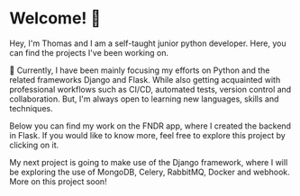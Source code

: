 # Welcome! 👋
Hey, I'm Thomas and I am a self-taught junior python developer. Here, you can find the projects I've been working on.

🌱 Currently, I have been mainly focusing my efforts on Python and the related frameworks Django and Flask. While also getting acquainted with professional workflows such as CI/CD, automated tests, version control and collaboration. But, I'm always open to learning new languages, skills and techniques.

Below you can find my work on the FNDR app, where I created the backend in Flask. If you would like to know more, feel free to explore this project by clicking on it.

My next project is going to make use of the Django framework, where I will be exploring the use of MongoDB, Celery, RabbitMQ, Docker and webhook. More on this project soon!

<!--
### Hi there 👋

**abczzz13/abczzz13** is a ✨ _special_ ✨ repository because its `README.md` (this file) appears on your GitHub profile.

Here are some ideas to get you started:

- 🔭 I’m currently working on ...
- 🌱 I’m currently learning ...
- 👯 I’m looking to collaborate on ...
- 🤔 I’m looking for help with ...
- 💬 Ask me about ...
- 📫 How to reach me: ...
- 😄 Pronouns: ...
- ⚡ Fun fact: ...
-->
